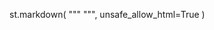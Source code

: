 st.markdown(
    """
    <style>
    .main {
        background-color: #f9f9f9;
    }
    .stButton>button {
        background-color: #4CAF50;
        color: white;
        border-radius: 10px;
        padding: 10px 20px;
    }
    </style>
    """,
    unsafe_allow_html=True
)
